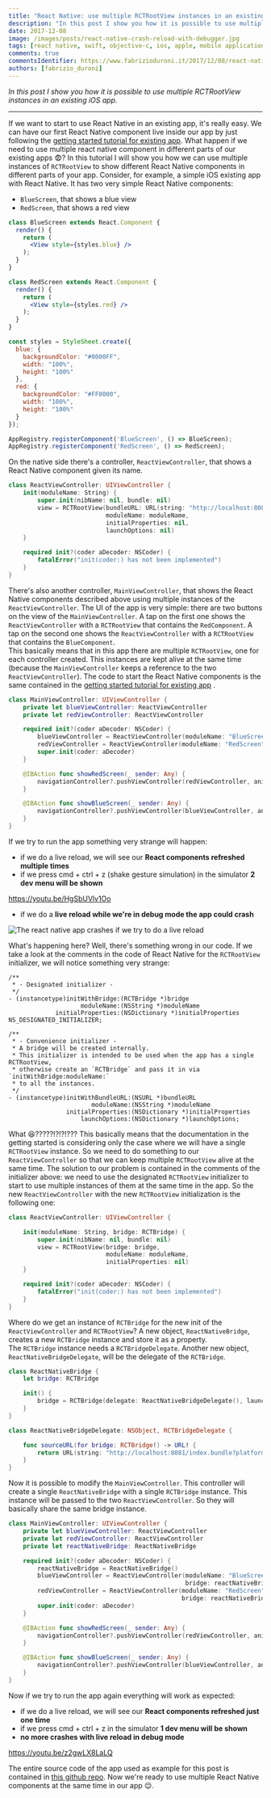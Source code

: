 ```yaml
---
title: "React Native: use multiple RCTRootView instances in an existing iOS app"
description: "In this post I show you how it is possible to use multiple RCTRootView instances in an existing iOS app."
date: 2017-12-08
image: /images/posts/react-native-crash-reload-with-debugger.jpg
tags: [react native, swift, objective-c, ios, apple, mobile application development, javascript]
comments: true
commentsIdentifier: https://www.fabrizioduroni.it/2017/12/08/react-native-multiple-instance-rctrootview/
authors: [fabrizio_duroni]
---
```


*In this post I show you how it is possible to use multiple RCTRootView instances in an existing iOS app.*

---

If we want to start to use React Native in an existing app, it's really easy. We can have our first React Native
component live inside our app by just following
the [getting started tutorial for existing app](https://reactnative.dev/docs/integration-with-existing-apps/ "getting started tutorial for existing app"). 
What happen if we need to use multiple react native component in different parts of our existing apps :fearful:?
In this tutorial I will show you how we can use multiple instances of `RCTRootView` to show different React Native
components in different parts of your app. Consider, for example, a simple iOS existing app with React Native. It has
two very simple React Native components:

* `BlueScreen`, that shows a blue view
* `RedScreen`, that shows a red view

```jsx
class BlueScreen extends React.Component {
  render() {
    return (
      <View style={styles.blue} />
    );
  }
}

class RedScreen extends React.Component {
  render() {
    return (
      <View style={styles.red} />
    );
  }
}

const styles = StyleSheet.create({
  blue: {
    backgroundColor: "#0000FF",
    width: "100%",
    height: "100%"
  },
  red: {
    backgroundColor: "#FF0000",
    width: "100%",
    height: "100%"
  }
});

AppRegistry.registerComponent('BlueScreen', () => BlueScreen);
AppRegistry.registerComponent('RedScreen', () => RedScreen);
```

On the native side there's a controller, `ReactViewController`, that shows a React Native component given its name.

```swift
class ReactViewController: UIViewController {
    init(moduleName: String) {
        super.init(nibName: nil, bundle: nil)
        view = RCTRootView(bundleURL: URL(string: "http://localhost:8081/index.bundle?platform=ios"),
                           moduleName: moduleName,
                           initialProperties: nil,
                           launchOptions: nil)
    }

    required init?(coder aDecoder: NSCoder) {
        fatalError("init(coder:) has not been implemented")
    }
}
```

There's also another controller, `MainViewController`, that shows the React Native components described above using
multiple instances of the `ReactViewController`. The UI of the app is very simple: there are two buttons on the view of
the `MainViewController`. A tap on the first one shows the `ReactViewController` with a `RCTRootView` that contains
the `RedComponent`. A tap on the second one shows the `ReactViewController` with a `RCTRootView` that contains
the `BlueComponent`.  
This basically means that in this app there are multiple `RCTRootView`, one for each controller created. This instances
are kept alive at the same time (because the `MainViewController` keeps a reference to the two `ReactViewController`).
The code to start the React Native components is the same contained in
the [getting started tutorial for existing app](https://reactnative.dev/docs/integration-with-existing-apps/ "getting started tutorial for existing app")
.

```swift
class MainViewController: UIViewController {
    private let blueViewController: ReactViewController
    private let redViewController: ReactViewController

    required init?(coder aDecoder: NSCoder) {
        blueViewController = ReactViewController(moduleName: "BlueScreen")
        redViewController = ReactViewController(moduleName: "RedScreen")
        super.init(coder: aDecoder)
    }

    @IBAction func showRedScreen(_ sender: Any) {
        navigationController?.pushViewController(redViewController, animated: true)
    }

    @IBAction func showBlueScreen(_ sender: Any) {
        navigationController?.pushViewController(blueViewController, animated: true)
    }
}
```

If we try to run the app something very strange will happen:

* if we do a live reload, we will see our **React components refreshed multiple times**
* if we press cmd + ctrl + z (shake gesture simulation) in the simulator **2 dev menu will be shown**

https://youtu.be/HgSbUVlv1Oo

* if we do a **live reload while we're in debug mode the app could crash**

![The react native app crashes if we try to do a live reload](/images/posts/react-native-crash-reload-with-debugger.jpg)

What's happening here? Well, there's something wrong in our code. If we take a look at the comments in the code of React
Native for the `RCTRootView` initializer, we will notice something very strange:

```objective_c
/**
 * - Designated initializer -
 */
- (instancetype)initWithBridge:(RCTBridge *)bridge
                    moduleName:(NSString *)moduleName
             initialProperties:(NSDictionary *)initialProperties NS_DESIGNATED_INITIALIZER;

/**
 * - Convenience initializer -
 * A bridge will be created internally.
 * This initializer is intended to be used when the app has a single RCTRootView,
 * otherwise create an `RCTBridge` and pass it in via `initWithBridge:moduleName:`
 * to all the instances.
 */
- (instancetype)initWithBundleURL:(NSURL *)bundleURL
                       moduleName:(NSString *)moduleName
                initialProperties:(NSDictionary *)initialProperties
                    launchOptions:(NSDictionary *)launchOptions;
```

What :laughing:?????!?!?!??? This basically means that the documentation in the getting started is considering only the
case where we will have a single `RCTRootView` instance. So we need to do something to our `ReactViewController` so that
we can keep multiple `RCTRootView` alive at the same time. The solution to our problem is contained in the comments of
the initializer above: we need to use the designated `RCTRootView` initializer to start to use multiple instances of
them at the same time in the app. So the new `ReactViewController` with the new `RCTRootView` initialization is the
following one:

```swift
class ReactViewController: UIViewController {

    init(moduleName: String, bridge: RCTBridge) {
        super.init(nibName: nil, bundle: nil)
        view = RCTRootView(bridge: bridge,
                           moduleName: moduleName,
                           initialProperties: nil)
    }

    required init?(coder aDecoder: NSCoder) {
        fatalError("init(coder:) has not been implemented")
    }
}
```

Where do we get an instance of `RCTBridge` for the new init of the `ReactViewController` and `RCTRootView`? A new
object, `ReactNativeBridge`, creates a new `RCTBridge` instance and store it as a property.  
The `RCTBridge` instance needs a `RCTBridgeDelegate`. Another new object, `ReactNativeBridgeDelegate`, will be the
delegate of the `RCTBridge`.

```swift
class ReactNativeBridge {
    let bridge: RCTBridge

    init() {
        bridge = RCTBridge(delegate: ReactNativeBridgeDelegate(), launchOptions: nil)
    }
}

class ReactNativeBridgeDelegate: NSObject, RCTBridgeDelegate {

    func sourceURL(for bridge: RCTBridge!) -> URL! {
        return URL(string: "http://localhost:8081/index.bundle?platform=ios")
    }
}
```

Now it is possible to modify the `MainViewController`. This controller will create a single `ReactNativeBridge` with a
single `RCTBridge` instance. This instance will be passed to the two `ReactViewController`. So they will basically share
the same bridge instance.

```swift
class MainViewController: UIViewController {
    private let blueViewController: ReactViewController
    private let redViewController: ReactViewController
    private let reactNativeBridge: ReactNativeBridge

    required init?(coder aDecoder: NSCoder) {
        reactNativeBridge = ReactNativeBridge()
        blueViewController = ReactViewController(moduleName: "BlueScreen",
                                                 bridge: reactNativeBridge.bridge)
        redViewController = ReactViewController(moduleName: "RedScreen",
                                                bridge: reactNativeBridge.bridge)
        super.init(coder: aDecoder)
    }

    @IBAction func showRedScreen(_ sender: Any) {
        navigationController?.pushViewController(redViewController, animated: true)
    }

    @IBAction func showBlueScreen(_ sender: Any) {
        navigationController?.pushViewController(blueViewController, animated: true)
    }
}
```

Now if we try to run the app again everything will work as expected:

* if we do a live reload, we will see our **React components refreshed just one time**
* if we press cmd + ctrl + z in the simulator **1 dev menu will be shown**
* **no more crashes with live reload in debug mode**

https://youtu.be/z2gwLX8LaLQ

The entire source code of the app used as example for this post is contained in [this github repo](https://github.com/chicio/React-Native-Multiple-RCTRootView "React native multiple RCTRootView").
Now we're ready to use multiple React Native components at the same time in our app :relieved:.
